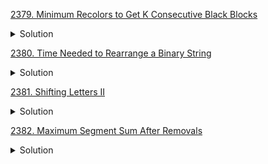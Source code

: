 [2379. Minimum Recolors to Get K Consecutive Black Blocks](https://leetcode.com/contest/biweekly-contest-85/problems/minimum-recolors-to-get-k-consecutive-black-blocks/)

<details><summary>Solution</summary>

![](https://github.com/archishmanghos/code-images/blob/master/Leetcode/2379.png)

</details>


[2380. Time Needed to Rearrange a Binary String](https://leetcode.com/contest/biweekly-contest-85/problems/time-needed-to-rearrange-a-binary-string/)

<details><summary>Solution</summary>

![](https://github.com/archishmanghos/code-images/blob/master/Leetcode/2380.png)

</details>


[2381. Shifting Letters II](https://leetcode.com/contest/biweekly-contest-85/problems/shifting-letters-ii/)

<details><summary>Solution</summary>

![](https://github.com/archishmanghos/code-images/blob/master/Leetcode/2381.png)

</details>


[2382. Maximum Segment Sum After Removals](https://leetcode.com/contest/biweekly-contest-85/problems/maximum-segment-sum-after-removals/)

<details><summary>Solution</summary>

![](https://github.com/archishmanghos/code-images/blob/master/Leetcode/2382.png)

</details>